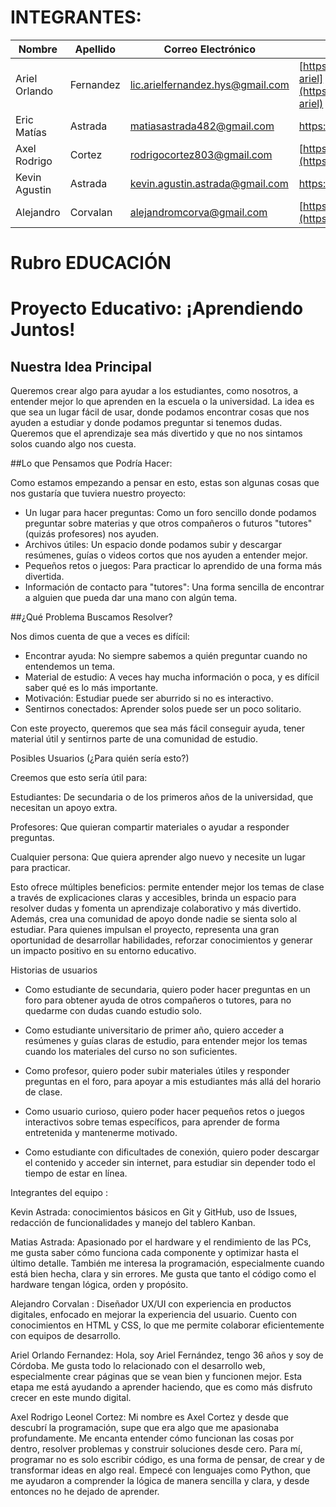 # INTEGRANTES:


|         Nombre        |        Apellido                |            Correo Electrónico           |                   Github                  |
|-----------------------|--------------------------------|-----------------------------------------|-------------------------------------------|
|       Ariel Orlando        |        Fernandez          |   lic.arielfernandez.hys@gmail.com             |  [https://github.com/fernandez-ariel](https://github.com/fernandez-ariel) |
|       Eric Matías        |        Astrada          |   matiasastrada482@gmail.com             |  https://github.com/Matias038 |
|       Axel Rodrigo        |        Cortez          |   rodrigocortez803@gmail.com             |  [https://github.com/AxelCortez11](https://github.com/AxelCortez11) |
|       Kevin Agustin       |        Astrada          |   kevin.agustin.astrada@gmail.com             |  https://github.com/KevinAstrada |
|       Alejandro        |        Corvalan          |   alejandromcorva@gmail.com             |  [https://github.com/corval-LC](https://github.com/Corval-LC) |

# Rubro EDUCACIÓN

#  Proyecto Educativo: ¡Aprendiendo Juntos! 

## Nuestra Idea Principal
Queremos crear algo para ayudar a los estudiantes, como nosotros, a entender mejor lo que aprenden en la escuela o la universidad. La idea es que sea un lugar fácil de usar, donde podamos encontrar cosas que nos ayuden a estudiar y donde podamos preguntar si tenemos dudas. Queremos que el aprendizaje sea más divertido y que no nos sintamos solos cuando algo nos cuesta. 

##Lo que Pensamos que Podría Hacer:

Como estamos empezando a pensar en esto, estas son algunas cosas que nos gustaría que tuviera nuestro proyecto:
* Un lugar para hacer preguntas: Como un foro sencillo donde podamos preguntar sobre materias y que otros compañeros o futuros "tutores" (quizás profesores) nos ayuden.
* Archivos útiles: Un espacio donde podamos subir y descargar resúmenes, guías o videos cortos que nos ayuden a entender mejor.
* Pequeños retos o juegos: Para practicar lo aprendido de una forma más divertida.
* Información de contacto para "tutores": Una forma sencilla de encontrar a alguien que pueda dar una mano con algún tema. 

##¿Qué Problema Buscamos Resolver?

Nos dimos cuenta de que a veces es difícil:
* Encontrar ayuda: No siempre sabemos a quién preguntar cuando no entendemos un tema.
* Material de estudio: A veces hay mucha información o poca, y es difícil saber qué es lo más importante.
* Motivación: Estudiar puede ser aburrido si no es interactivo.
* Sentirnos conectados: Aprender solos puede ser un poco solitario. 

Con este proyecto, queremos que sea más fácil conseguir ayuda, tener material útil y sentirnos parte de una comunidad de estudio.

Posibles Usuarios (¿Para quién sería esto?)

Creemos que esto sería útil para:

Estudiantes: De secundaria o de los primeros años de la universidad, que necesitan un apoyo extra.

Profesores: Que quieran compartir materiales o ayudar a responder preguntas.

Cualquier persona: Que quiera aprender algo nuevo y necesite un lugar para practicar.

Esto ofrece múltiples beneficios: permite entender mejor los temas de clase a través de explicaciones claras y accesibles, brinda un espacio para resolver dudas y fomenta un aprendizaje colaborativo y más divertido. Además, crea una comunidad de apoyo donde nadie se sienta solo al estudiar. Para quienes impulsan el proyecto, representa una gran oportunidad de desarrollar habilidades, reforzar conocimientos y generar un impacto positivo en su entorno educativo.

Historias de usuarios

*	Como estudiante de secundaria, quiero poder hacer preguntas en un foro para obtener ayuda de otros compañeros o tutores, para no quedarme con dudas cuando estudio solo.
  
*	Como estudiante universitario de primer año, quiero acceder a resúmenes y guías claras de estudio, para entender mejor los temas cuando los materiales del curso no son suficientes.
  
*	Como profesor, quiero poder subir materiales útiles y responder preguntas en el foro, para apoyar a mis estudiantes más allá del horario de clase.
  
*	Como usuario curioso, quiero poder hacer pequeños retos o juegos interactivos sobre temas específicos, para aprender de forma entretenida y mantenerme motivado.
  
* Como estudiante con dificultades de conexión, quiero poder descargar el contenido y acceder sin internet, para estudiar sin depender todo el tiempo de estar en línea.
 
Integrantes del equipo :

 Kevin Astrada: conocimientos básicos en Git y GitHub, uso de Issues, redacción de funcionalidades y manejo del tablero Kanban.

 Matias Astrada: Apasionado por el hardware y el rendimiento de las PCs, me gusta saber cómo funciona cada componente y optimizar hasta el último detalle. También me interesa la programación, especialmente cuando está bien hecha, clara y sin errores. Me gusta que tanto el código como el hardware tengan lógica, orden y propósito.

Alejandro Corvalan : Diseñador UX/UI con experiencia en productos digitales, enfocado en mejorar la experiencia del usuario. Cuento con conocimientos en HTML y CSS, lo que me permite colaborar eficientemente con equipos de desarrollo.

Ariel Orlando Fernandez: Hola, soy Ariel Fernández, tengo 36 años y soy de Córdoba. Me gusta todo lo relacionado con el desarrollo web, especialmente crear páginas que se vean bien y funcionen mejor. Esta etapa me está ayudando a aprender haciendo, que es como más disfruto crecer en este mundo digital.

Axel Rodrigo Leonel Cortez: Mi nombre es Axel Cortez y desde que descubrí la programación, supe que era algo que me apasionaba profundamente. Me encanta entender cómo funcionan las cosas por dentro, resolver problemas y construir soluciones desde cero. Para mí, programar no es solo escribir código, es una forma de pensar, de crear y de transformar ideas en algo real. Empecé con lenguajes como Python, que me ayudaron a comprender la lógica de manera sencilla y clara, y desde entonces no he dejado de aprender.

